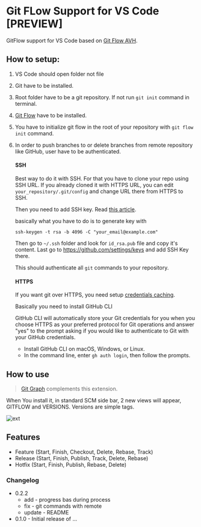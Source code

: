 # Git FLow Support for VS Code [PREVIEW]

GitFlow support for VS Code based on [Git Flow AVH](https://github.com/petervanderdoes/gitflow-avh).


## How to setup:

1. VS Code should open folder not file
2. Git have to be installed.
2. Root folder have to be a git repository. If not run `git init` command in terminal.
3. [Git Flow](https://github.com/petervanderdoes/gitflow-avh/wiki/Installation) have to be installed.
4. You have to initialize git flow in the root of your repository with `git flow init` command.
5. In order to push branches to or delete branches from remote repository like GitHub, user have to be authenticated.

   #### SSH
   
   Best way to do it with SSH. For that you have to clone your repo using SSH URL. If you already cloned it with HTTPS URL, you can edit `your_repository/.git/config` and change URL there from HTTPS to SSH. 

   Then you need to add SSH key. Read [this article](https://docs.github.com/en/authentication/connecting-to-github-with-ssh/generating-a-new-ssh-key-and-adding-it-to-the-ssh-agent).

   basically what you have to do is to generate key with 

   ```
   ssh-keygen -t rsa -b 4096 -C "your_email@example.com"
   ```

   Then go to `~/.ssh` folder and look for `id_rsa.pub` file and copy it's content. Last go to https://github.com/settings/keys and add SSH Key there.

   This should authenticate all `git` commands to your repository.

   #### HTTPS

   If you want git over HTTPS, you need setup [credentials caching](https://docs.github.com/en/get-started/getting-started-with-git/caching-your-github-credentials-in-git).

   Basically you need to install GitHub CLI

   GitHub CLI will automatically store your Git credentials for you when you choose HTTPS as your preferred protocol for Git operations and answer "yes" to the prompt asking if you would like to authenticate to Git with your GitHub credentials.

   - Install GitHub CLI on macOS, Windows, or Linux.
   - In the command line, enter `gh auth login`, then follow the prompts.

## How to use

> [Git Graph](https://marketplace.visualstudio.com/items?itemName=mhutchie.git-graph) complements this extension.

When You install it, in standard SCM side bar, 2 new views will appear, GITFLOW and VERSIONS. Versions are simple tags.

![ext](https://raw.githubusercontent.com/Serhioromano/vscode-gitflow/main/resources/media/ss.png)

## Features

- Feature (Start, Finish, Checkout, Delete, Rebase, Track)
- Release (Start, Finish, Publish, Track, Delete, Rebase)
- Hotfix (Start, Finish, Publish, Rebase, Delete)

### Changelog

- 0.2.2
  - add - progress bas during process
  - fix - git commands with remote
  - update - README    
- 0.1.0 - Initial release of ...
